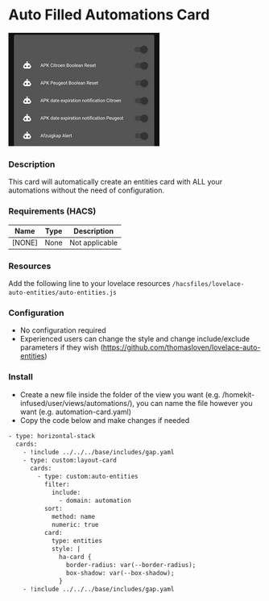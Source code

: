 # Auto Filled Automations Card
![Homekit Infused](../images/automations-card.png)

### Description
This card will automatically create an entities card with ALL your automations without the need of configuration.

### Requirements (HACS)
| Name | Type  | Description |
|----------------------------------|-------------|---------------------------------------------------------------------------------------------------------------------------------------------------------------------------------------------------------|
| [NONE] | None | Not applicable |

### Resources
Add the following line to your lovelace resources
```/hacsfiles/lovelace-auto-entities/auto-entities.js```

### Configuration
- No configuration required 
- Experienced users can change the style and change include/exclude parameters if they wish (https://github.com/thomasloven/lovelace-auto-entities)

### Install
- Create a new file inside the folder of the view you want (e.g. /homekit-infused/user/views/automations/), you can name the file however you want (e.g. automation-card.yaml)
- Copy the code below and make changes if needed

```
- type: horizontal-stack
  cards:
    - !include ../../../base/includes/gap.yaml
    - type: custom:layout-card
      cards:
        - type: custom:auto-entities
          filter:
            include:
              - domain: automation
          sort:
            method: name
            numeric: true
          card:
            type: entities
            style: |
              ha-card {
                border-radius: var(--border-radius);
                box-shadow: var(--box-shadow);
              }
    - !include ../../../base/includes/gap.yaml
```
